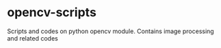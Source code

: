 # opencv-scripts
Scripts and codes on python opencv module. Contains image processing and related codes
